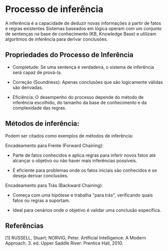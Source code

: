 # Processo de inferência

A inferência é a capacidade de deduzir novas informações a partir de fatos e regras existentes Sistemas baseados em lógica operam com um conjunto de sentenças na base de conhecimento (KB, Knowledge Base) e utilizam algoritmos de inferência para derivar conclusões.

## Propriedades do Processo de Inferência

- Completude: Se uma sentença é verdadeira, o sistema de inferência será capaz de prová-la.

- Correção (Soundness): Apenas conclusões que são logicamente válidas são derivadas.

- Eficiência: O desempenho do processo depende do método de inferência escolhido, do tamanho da base de conhecimento e da complexidade das regras.

## Métodos de inferência:

Podem ser citados como exemplos de métodos de inferência:

Encadeamento para Frente (Forward Chaining):

- Parte de fatos conhecidos e aplica regras para inferir novos fatos até alcançar o objetivo ou não haver mais inferências possíveis.

- É eficiente para problemas onde os fatos iniciais são conhecidos e se deseja derivar conclusões.

Encadeamento para Trás (Backward Chaining):

- Começa com uma hipótese e trabalha "para trás", verificando quais fatos ou regras a suportam.

- Ideal para cenários onde o objetivo é validar uma conclusão específica.

## Referências

[1] RUSSELL, Stuart; NORVIG, Peter. Artificial Intelligence: A Modern Approach. 3. ed. Upper Saddle River: 
Prentice Hall, 2010.